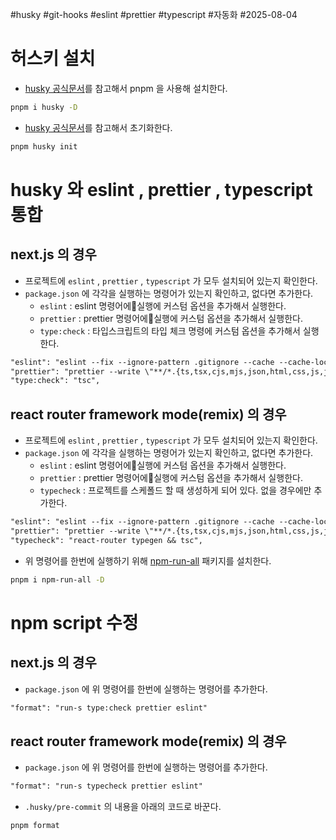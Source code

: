 #husky #git-hooks #eslint #prettier #typescript #자동화 #2025-08-04

# 허스키 설치
- [husky 공식문서](https://typicode.github.io/husky/get-started.html)를 참고해서 pnpm 을 사용해 설치한다.
```sh
pnpm i husky -D
```

- [husky 공식문서](https://typicode.github.io/husky/get-started.html)를 참고해서 초기화한다.
```sh
pnpm husky init
```

# husky 와 eslint , prettier , typescript 통합
## next.js 의 경우
- 프로젝트에 `eslint` , `prettier` , `typescript` 가 모두 설치되어 있는지 확인한다.
- `package.json` 에 각각을 실행하는 명령어가 있는지 확인하고, 없다면 추가한다.
	- `eslint` : eslint 명령어에실행에 커스텀 옵션을 추가해서 실행한다.
	- `prettier` : prettier 명령어에실행에 커스텀 옵션을 추가해서 실행한다.
	- `type:check` : 타입스크립트의 타입 체크 명령에 커스텀 옵션을 추가해서 실행한다.
```diff
"eslint": "eslint --fix --ignore-pattern .gitignore --cache --cache-location ./node_modules/.cache/eslint .",
"prettier": "prettier --write \"**/*.{ts,tsx,cjs,mjs,json,html,css,js,jsx}\" --cache",
"type:check": "tsc",
```

## react router framework mode(remix) 의 경우
- 프로젝트에 `eslint` , `prettier` , `typescript` 가 모두 설치되어 있는지 확인한다.
- `package.json` 에 각각을 실행하는 명령어가 있는지 확인하고, 없다면 추가한다.
    - `eslint` : eslint 명령어에실행에 커스텀 옵션을 추가해서 실행한다.
    - `prettier` : prettier 명령어에실행에 커스텀 옵션을 추가해서 실행한다.
    - `typecheck` : 프로젝트를 스케폴드 할 때 생성하게 되어 있다. 없을 경우에만 추가한다.
```diff
"eslint": "eslint --fix --ignore-pattern .gitignore --cache --cache-location ./node_modules/.cache/eslint .",
"prettier": "prettier --write \"**/*.{ts,tsx,cjs,mjs,json,html,css,js,jsx}\" --cache",
"typecheck": "react-router typegen && tsc",
```

- 위 명령어를 한번에 실행하기 위해 [npm-run-all]() 패키지를 설치한다.
```sh
pnpm i npm-run-all -D
```

# npm script 수정
## next.js 의 경우
- `package.json` 에 위 명령어를 한번에 실행하는 명령어를 추가한다.
```diff
"format": "run-s type:check prettier eslint"
```

## react router framework mode(remix) 의 경우
- `package.json` 에 위 명령어를 한번에 실행하는 명령어를 추가한다.
```diff
"format": "run-s typecheck prettier eslint"
```

- `.husky/pre-commit` 의 내용을 아래의 코드로 바꾼다.
```sh
pnpm format
```